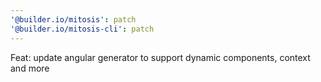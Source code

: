 ```yaml
---
'@builder.io/mitosis': patch
'@builder.io/mitosis-cli': patch
---
```


Feat: update angular generator to support dynamic components, context and more
